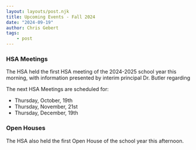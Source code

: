 ```yaml
---
layout: layouts/post.njk
title: Upcoming Events - Fall 2024
date: "2024-09-19"
author: Chris Gebert
tags:
    - post
---
```


### HSA Meetings

The HSA held the first HSA meeting of the 2024-2025 school year this morning, with information presented by interim principal Dr. Butler regarding 

The next HSA Meetings are scheduled for:
- Thursday, October, 19th
- Thursday, November, 21st
- Thursday, December, 19th

### Open Houses

The HSA also held the first Open House of the school year this afternoon.